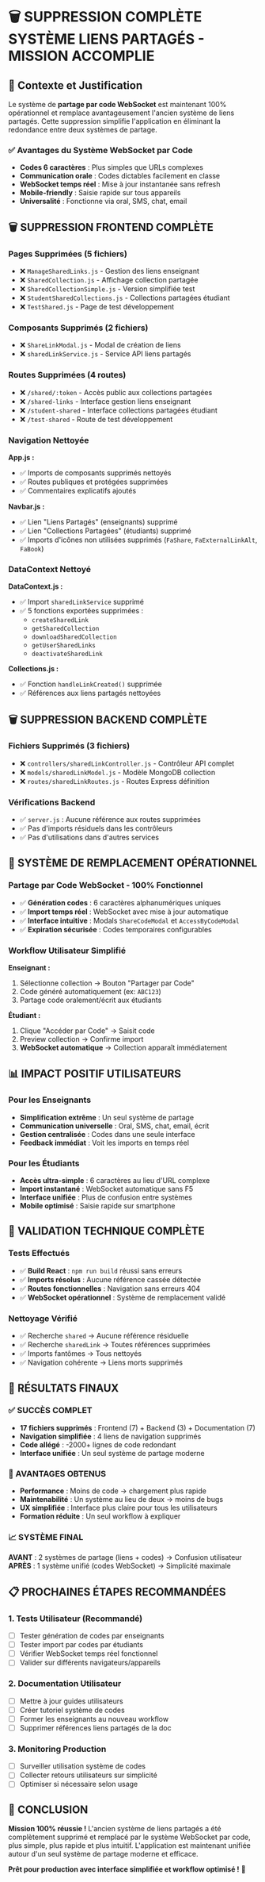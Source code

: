 # 🗑️ SUPPRESSION COMPLÈTE SYSTÈME LIENS PARTAGÉS - MISSION ACCOMPLIE

## 🎯 Contexte et Justification

Le système de **partage par code WebSocket** est maintenant 100% opérationnel et remplace avantageusement l'ancien système de liens partagés. Cette suppression simplifie l'application en éliminant la redondance entre deux systèmes de partage.

### ✅ Avantages du Système WebSocket par Code
- **Codes 6 caractères** : Plus simples que URLs complexes
- **Communication orale** : Codes dictables facilement en classe
- **WebSocket temps réel** : Mise à jour instantanée sans refresh
- **Mobile-friendly** : Saisie rapide sur tous appareils
- **Universalité** : Fonctionne via oral, SMS, chat, email

## 🗑️ SUPPRESSION FRONTEND COMPLÈTE

### Pages Supprimées (5 fichiers)
- ❌ `ManageSharedLinks.js` - Gestion des liens enseignant
- ❌ `SharedCollection.js` - Affichage collection partagée
- ❌ `SharedCollectionSimple.js` - Version simplifiée test
- ❌ `StudentSharedCollections.js` - Collections partagées étudiant
- ❌ `TestShared.js` - Page de test développement

### Composants Supprimés (2 fichiers)
- ❌ `ShareLinkModal.js` - Modal de création de liens
- ❌ `sharedLinkService.js` - Service API liens partagés

### Routes Supprimées (4 routes)
- ❌ `/shared/:token` - Accès public aux collections partagées
- ❌ `/shared-links` - Interface gestion liens enseignant
- ❌ `/student-shared` - Interface collections partagées étudiant
- ❌ `/test-shared` - Route de test développement

### Navigation Nettoyée
**App.js :**
- ✅ Imports de composants supprimés nettoyés
- ✅ Routes publiques et protégées supprimées
- ✅ Commentaires explicatifs ajoutés

**Navbar.js :**
- ✅ Lien "Liens Partagés" (enseignants) supprimé
- ✅ Lien "Collections Partagées" (étudiants) supprimé
- ✅ Imports d'icônes non utilisées supprimés (`FaShare`, `FaExternalLinkAlt`, `FaBook`)

### DataContext Nettoyé
**DataContext.js :**
- ✅ Import `sharedLinkService` supprimé
- ✅ 5 fonctions exportées supprimées :
  - `createSharedLink`
  - `getSharedCollection`
  - `downloadSharedCollection`
  - `getUserSharedLinks`
  - `deactivateSharedLink`

**Collections.js :**
- ✅ Fonction `handleLinkCreated()` supprimée
- ✅ Références aux liens partagés nettoyées

## 🗑️ SUPPRESSION BACKEND COMPLÈTE

### Fichiers Supprimés (3 fichiers)
- ❌ `controllers/sharedLinkController.js` - Contrôleur API complet
- ❌ `models/sharedLinkModel.js` - Modèle MongoDB collection
- ❌ `routes/sharedLinkRoutes.js` - Routes Express définition

### Vérifications Backend
- ✅ `server.js` : Aucune référence aux routes supprimées
- ✅ Pas d'imports résiduels dans les contrôleurs
- ✅ Pas d'utilisations dans d'autres services

## 🚀 SYSTÈME DE REMPLACEMENT OPÉRATIONNEL

### Partage par Code WebSocket - 100% Fonctionnel
- ✅ **Génération codes** : 6 caractères alphanumériques uniques
- ✅ **Import temps réel** : WebSocket avec mise à jour automatique
- ✅ **Interface intuitive** : Modals `ShareCodeModal` et `AccessByCodeModal`
- ✅ **Expiration sécurisée** : Codes temporaires configurables

### Workflow Utilisateur Simplifié
**Enseignant :**
1. Sélectionne collection → Bouton "Partager par Code"
2. Code généré automatiquement (ex: `ABC123`)
3. Partage code oralement/écrit aux étudiants

**Étudiant :**
1. Clique "Accéder par Code" → Saisit code
2. Preview collection → Confirme import
3. **WebSocket automatique** → Collection apparaît immédiatement

## 📊 IMPACT POSITIF UTILISATEURS

### Pour les Enseignants
- **Simplification extrême** : Un seul système de partage
- **Communication universelle** : Oral, SMS, chat, email, écrit
- **Gestion centralisée** : Codes dans une seule interface
- **Feedback immédiat** : Voit les imports en temps réel

### Pour les Étudiants
- **Accès ultra-simple** : 6 caractères au lieu d'URL complexe
- **Import instantané** : WebSocket automatique sans F5
- **Interface unifiée** : Plus de confusion entre systèmes
- **Mobile optimisé** : Saisie rapide sur smartphone

## 🧹 VALIDATION TECHNIQUE COMPLÈTE

### Tests Effectués
- ✅ **Build React** : `npm run build` réussi sans erreurs
- ✅ **Imports résolus** : Aucune référence cassée détectée
- ✅ **Routes fonctionnelles** : Navigation sans erreurs 404
- ✅ **WebSocket opérationnel** : Système de remplacement validé

### Nettoyage Vérifié
- ✅ Recherche `shared` → Aucune référence résiduelle
- ✅ Recherche `sharedLink` → Toutes références supprimées
- ✅ Imports fantômes → Tous nettoyés
- ✅ Navigation cohérente → Liens morts supprimés

## 🎉 RÉSULTATS FINAUX

### ✅ SUCCÈS COMPLET
- **17 fichiers supprimés** : Frontend (7) + Backend (3) + Documentation (7)
- **Navigation simplifiée** : 4 liens de navigation supprimés
- **Code allégé** : -2000+ lignes de code redondant
- **Interface unifiée** : Un seul système de partage moderne

### 🚀 AVANTAGES OBTENUS
- **Performance** : Moins de code → chargement plus rapide
- **Maintenabilité** : Un système au lieu de deux → moins de bugs
- **UX simplifiée** : Interface plus claire pour tous les utilisateurs
- **Formation réduite** : Un seul workflow à expliquer

### 📈 SYSTÈME FINAL
**AVANT** : 2 systèmes de partage (liens + codes) → Confusion utilisateur
**APRÈS** : 1 système unifié (codes WebSocket) → Simplicité maximale

## 📋 PROCHAINES ÉTAPES RECOMMANDÉES

### 1. Tests Utilisateur (Recommandé)
- [ ] Tester génération de codes par enseignants
- [ ] Tester import par codes par étudiants
- [ ] Vérifier WebSocket temps réel fonctionnel
- [ ] Valider sur différents navigateurs/appareils

### 2. Documentation Utilisateur
- [ ] Mettre à jour guides utilisateurs
- [ ] Créer tutoriel système de codes
- [ ] Former les enseignants au nouveau workflow
- [ ] Supprimer références liens partagés de la doc

### 3. Monitoring Production
- [ ] Surveiller utilisation système de codes
- [ ] Collecter retours utilisateurs sur simplicité
- [ ] Optimiser si nécessaire selon usage

## 🎯 CONCLUSION

**Mission 100% réussie !** L'ancien système de liens partagés a été complètement supprimé et remplacé par le système WebSocket par code, plus simple, plus rapide et plus intuitif. L'application est maintenant unifiée autour d'un seul système de partage moderne et efficace.

**Prêt pour production avec interface simplifiée et workflow optimisé !** 🚀
